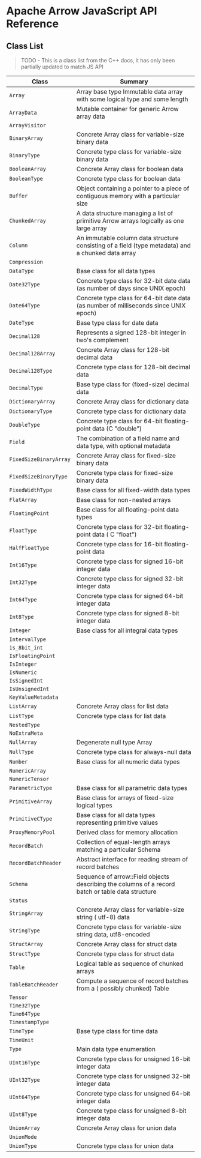 # Apache Arrow JavaScript API Reference

## Class List

> TODO - This is a class list from the C++ docs, it has only been partially updated to match JS API

| Class             | Summary |
| ---               | ---     |
| `Array`           | Array base type Immutable data array with some logical type and some length |
| `ArrayData`       | Mutable container for generic Arrow array data  |
| `ArrayVisitor`    | |
| `BinaryArray`     | Concrete Array class for variable-size binary data |
| `BinaryType`      | Concrete type class for variable-size binary data  |
| `BooleanArray`    | Concrete Array class for boolean data  |
| `BooleanType`     | Concrete type class for boolean data  |
| `Buffer`          | Object containing a pointer to a piece of contiguous  memory with a particular size |
| `ChunkedArray`    | A data structure managing a list of primitive Arrow arrays logically as one large array |
| `Column`          | An immutable column data structure consisting of a field (type metadata) and a chunked data array |
| `Compression`     | |
| `DataType`        | Base class for all data types  |
| `Date32Type`      | Concrete type class for 32-bit date data (as  number of days since UNIX epoch) |
| `Date64Type`      | Concrete type class for 64-bit date data (as  number of milliseconds since UNIX epoch) |
| `DateType`        | Base type class for date data  |
| `Decimal128`      | Represents a signed 128-bit integer in two's  complement |
| `Decimal128Array` | Concrete Array class for 128-bit decimal data  |
| `Decimal128Type`  | Concrete type class for 128-bit decimal data  |
| `DecimalType`     | Base type class for (fixed-size) decimal data  |
| `DictionaryArray` | Concrete Array class for dictionary data  |
| `DictionaryType`  | Concrete type class for dictionary data  |
| `DoubleType`      | Concrete type class for 64-bit floating-point  data (C "double") |
| `Field`           | The combination of a field name and data type, with  optional metadata |
| `FixedSizeBinaryArray` | Concrete Array class for fixed-size  binary data |
| `FixedSizeBinaryType` | Concrete type class for fixed-size  binary data |
| `FixedWidthType`  | Base class for all fixed-width data types  |
| `FlatArray`       | Base class for non-nested arrays  |
| `FloatingPoint`   | Base class for all floating-point data types  |
| `FloatType`       | Concrete type class for 32-bit floating-point data ( C "float") |
| `HalfFloatType`   | Concrete type class for 16-bit floating-point  data |
| `Int16Type`       | Concrete type class for signed 16-bit integer data  |
| `Int32Type`       | Concrete type class for signed 32-bit integer data  |
| `Int64Type`       | Concrete type class for signed 64-bit integer data  |
| `Int8Type`        | Concrete type class for signed 8-bit integer data  |
| `Integer`         | Base class for all integral data types  |
| `IntervalType`    | |
| `is_8bit_int`     | |
| `IsFloatingPoint` | |
| `IsInteger`       | |
| `IsNumeric`       | |
| `IsSignedInt`     | |
| `IsUnsignedInt`   | |
| `KeyValueMetadata` | |
| `ListArray`       | Concrete Array class for list data  |
| `ListType`        | Concrete type class for list data  |
| `NestedType`      | |
| `NoExtraMeta`     | |
| `NullArray`       | Degenerate null type Array  |
| `NullType`        | Concrete type class for always-null data  |
| `Number`          | Base class for all numeric data types  |
| `NumericArray`    | |
| `NumericTensor`   | |
| `ParametricType`  | Base class for all parametric data types  |
| `PrimitiveArray`  | Base class for arrays of fixed-size logical  types |
| `PrimitiveCType`  | Base class for all data types representing  primitive values |
| `ProxyMemoryPool` | Derived class for memory allocation  |
| `RecordBatch`     | Collection of equal-length arrays matching a  particular Schema |
| `RecordBatchReader` | Abstract interface for reading stream of  record batches |
| `Schema`          | Sequence of arrow::Field objects describing the  columns of a record batch or table data structure |
| `Status`          | |
| `StringArray`     | Concrete Array class for variable-size string ( utf-8) data |
| `StringType`      | Concrete type class for variable-size string  data, utf8-encoded |
| `StructArray`     | Concrete Array class for struct data  |
| `StructType`      | Concrete type class for struct data  |
| `Table`           | Logical table as sequence of chunked arrays  |
| `TableBatchReader` | Compute a sequence of record batches from a ( possibly chunked) Table |
| `Tensor`          | |
| `Time32Type`      | |
| `Time64Type`      | |
| `TimestampType`   | |
| `TimeType`        | Base type class for time data  |
| `TimeUnit`        | |
| `Type`            | Main data type enumeration  |
| `UInt16Type`      | Concrete type class for unsigned 16-bit integer  data |
| `UInt32Type`      | Concrete type class for unsigned 32-bit integer  data |
| `UInt64Type`      | Concrete type class for unsigned 64-bit integer  data |
| `UInt8Type`       | Concrete type class for unsigned 8-bit integer data  |
| `UnionArray`      | Concrete Array class for union data  |
| `UnionMode`       | |
| `UnionType`       | Concrete type class for union data  |

